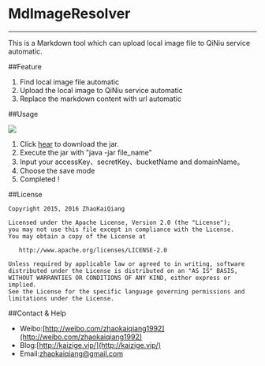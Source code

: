 # MdImageResolver
---
This is a Markdown tool which can upload local image file to QiNiu service automatic.

##Feature

1. Find local image file automatic
2. Upload the local image to QiNiu service automatic
3. Replace the markdown content with url automatic

##Usage

![](https://github.com/ZhaoKaiQiang/MdImageResolver/blob/master/img/demo.gif)

1. Click [hear](https://github.com/ZhaoKaiQiang/MdImageResolver/blob/master/release/MdImageResolver_release_v1.0.jar) to download the jar.
2. Execute the jar with "java -jar file_name"
3. Input your accessKey、secretKey、bucketName and domainName。
4. Choose the save mode
5. Completed !



##License

```
Copyright 2015, 2016 ZhaoKaiQiang

Licensed under the Apache License, Version 2.0 (the "License");
you may not use this file except in compliance with the License.
You may obtain a copy of the License at

   http://www.apache.org/licenses/LICENSE-2.0

Unless required by applicable law or agreed to in writing, software
distributed under the License is distributed on an "AS IS" BASIS,
WITHOUT WARRANTIES OR CONDITIONS OF ANY KIND, either express or implied.
See the License for the specific language governing permissions and
limitations under the License.
```

##Contact & Help 
- Weibo:[http://weibo.com/zhaokaiqiang1992](http://weibo.com/zhaokaiqiang1992)
- Blog:[http://kaizige.vip/](http://kaizige.vip/)
- Email:[zhaokaiqiang@gmail.com](zhaokaiqiang@gmail.com)